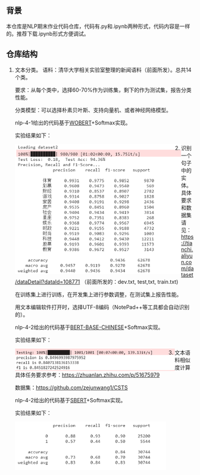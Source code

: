 ## 背景

本仓库是NLP期末作业代码仓库，代码有.py和.ipynb两种形式，代码内容是一样的。推荐下载.ipynb形式方便调试。

## 仓库结构

1. 文本分类。
   语料：清华大学相关实验室整理的新闻语料（前面所发）。总共14个类。
   
   要求：从每个类中，选择60-70%作为训练集，剩下的作为测试集，报告分类性能。
   
   分类模型：可以选择朴素贝叶斯、支持向量机、或者神经网络模型。

   nlp-4-1给出的代码基于[WOBERT](https://github.com/ZhuiyiTechnology/WoBERT)+Softmax实现。

   实验结果如下：

   <img src="https://raw.githubusercontent.com/wangwangweiwei/nlpfinalassignment/main/img/nlp-4-1.png" alt="nlp-4-1" style="zoom:75%; float:left" />
   
2. 识别一个句子中的实体。
   具体要求和数据集请见：
   https://tianchi.aliyun.com/dataset/dataDetail?dataId=108771
   （前面所发的：dev.txt, test,txt, train.txt)
   
   在训练集上进行训练，在开发集上进行参数调整，在测试集上报告性能。
   
   用文本编辑软件打开时，选择UTF-8编码（NotePad++等工具都会自动识别的）。

   nlp-4-2给出的代码基于[BERT-BASE-CHINESE](https://huggingface.co/bert-base-chinese)+Softmax实现。

   实验结果如下：

   <img src="https://raw.githubusercontent.com/wangwangweiwei/nlpfinalassignment/main/img/nlp-4-2.png" alt="nlp-4-2" style="zoom:75%; float:left" />

3. 文本语料相似度计算
   具体任务要求参考：https://zhuanlan.zhihu.com/p/51675979
   
   数据集：https://github.com/zejunwang1/CSTS

   nlp-4-2给出的代码基于[SBERT](https://www.sbert.net/)+Softmax实现。

   实验结果如下：

   <img src="https://raw.githubusercontent.com/wangwangweiwei/nlpfinalassignment/main/img/nlp-4-3.png" alt="nlp-4-3" style="zoom:75%; float:left" />

